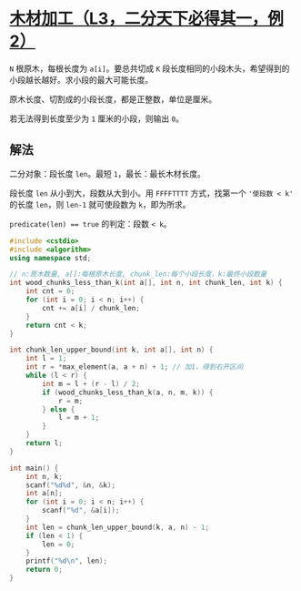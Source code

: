 # [木材加工（L3，二分天下必得其一，例2）](https://oj.youdao.com/course/12/54/1#/1/8254)

`N` 根原木，每根长度为 `a[i]`。要总共切成 `K` 段长度相同的小段木头，希望得到的小段越长越好。求小段的最大可能长度。

原木长度、切割成的小段长度，都是正整数，单位是厘米。

若无法得到长度至少为 `1` 厘米的小段，则输出 `0`。

## 解法

二分对象：段长度 `len`。最短 `1`，最长：最长木材长度。

段长度 `len` 从小到大，段数从大到小。用 `FFFFTTTT` 方式，找第一个 `'使段数 < k'` 的长度 `len`，则 `len-1` 就可使段数为 `k`，即为所求。

`predicate(len) == true` 的判定：段数 `< k`。

```cpp
#include <cstdio>
#include <algorithm>
using namespace std;

// n:原木数量, a[]:每根原木长度, chunk_len:每个小段长度，k:最终小段数量
int wood_chunks_less_than_k(int a[], int n, int chunk_len, int k) {
    int cnt = 0;
    for (int i = 0; i < n; i++) {
        cnt += a[i] / chunk_len;
    }
    return cnt < k;
}

int chunk_len_upper_bound(int k, int a[], int n) {
    int l = 1;
    int r = *max_element(a, a + n) + 1; // 加1，得到右开区间
    while (l < r) {
        int m = l + (r - l) / 2;
        if (wood_chunks_less_than_k(a, n, m, k)) {
            r = m;
        } else {
            l = m + 1;
        }
    }
    return l;
}

int main() {
    int n, k;
    scanf("%d%d", &n, &k);
    int a[n];
    for (int i = 0; i < n; i++) {
        scanf("%d", &a[i]);
    }
    int len = chunk_len_upper_bound(k, a, n) - 1;
    if (len < 1) {
        len = 0;
    }
    printf("%d\n", len);
    return 0;
}
```
